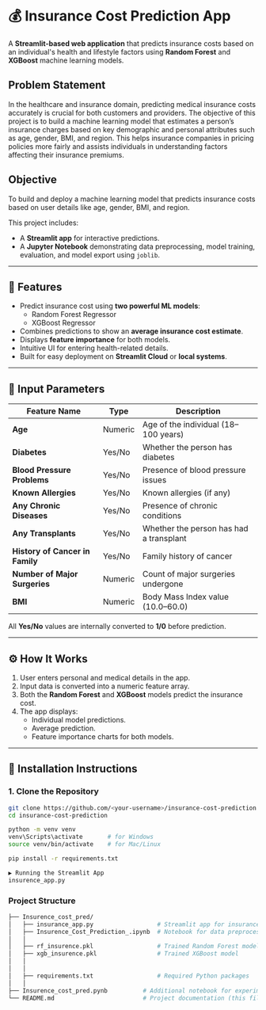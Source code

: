 # 💰 Insurance Cost Prediction App

A **Streamlit-based web application** that predicts insurance costs based on an individual's health and lifestyle factors using **Random Forest** and **XGBoost** machine learning models.

## Problem Statement
In the healthcare and insurance domain, predicting medical insurance costs accurately is crucial for both customers and providers. The objective of this project is to build a machine learning model that estimates a person’s insurance charges based on key demographic and personal attributes such as age, gender, BMI, and region.
This helps insurance companies in pricing policies more fairly and assists individuals in understanding factors affecting their insurance premiums.

## Objective
To build and deploy a machine learning model that predicts insurance costs based on user details like age, gender, BMI, and region.

This project includes:
- A **Streamlit app** for interactive predictions.
- A **Jupyter Notebook** demonstrating data preprocessing, model training, evaluation, and model export using `joblib`.

---

## 🚀 Features

- Predict insurance cost using **two powerful ML models**:
  - Random Forest Regressor
  - XGBoost Regressor
- Combines predictions to show an **average insurance cost estimate**.
- Displays **feature importance** for both models.
- Intuitive UI for entering health-related details.
- Built for easy deployment on **Streamlit Cloud** or **local systems**.

---

## 🧾 Input Parameters

| Feature Name | Type | Description |
|---------------|-------|-------------|
| **Age** | Numeric | Age of the individual (18–100 years) |
| **Diabetes** | Yes/No | Whether the person has diabetes |
| **Blood Pressure Problems** | Yes/No | Presence of blood pressure issues |
| **Known Allergies** | Yes/No | Known allergies (if any) |
| **Any Chronic Diseases** | Yes/No | Presence of chronic conditions |
| **Any Transplants** | Yes/No | Whether the person has had a transplant |
| **History of Cancer in Family** | Yes/No | Family history of cancer |
| **Number of Major Surgeries** | Numeric | Count of major surgeries undergone |
| **BMI** | Numeric | Body Mass Index value (10.0–60.0) |

All **Yes/No** values are internally converted to **1/0** before prediction.

---

## ⚙️ How It Works

1. User enters personal and medical details in the app.
2. Input data is converted into a numeric feature array.
3. Both the **Random Forest** and **XGBoost** models predict the insurance cost.
4. The app displays:
   - Individual model predictions.
   - Average prediction.
   - Feature importance charts for both models.

---

## 🧩 Installation Instructions

### 1. Clone the Repository
```bash
git clone https://github.com/<your-username>/insurance-cost-prediction.git
cd insurance-cost-prediction

python -m venv venv
venv\Scripts\activate       # for Windows
source venv/bin/activate    # for Mac/Linux

pip install -r requirements.txt

▶️ Running the Streamlit App
insurence_app.py
```
### Project Structure
```bash
├── Insurence_cost_pred/
│   ├── insurance_app.py                  # Streamlit app for insurance cost prediction
│   ├── Insurence_Cost_Prediction_.ipynb  # Notebook for data preprocessing, training & evaluation
│   │
│   ├── rf_insurence.pkl                  # Trained Random Forest model
│   ├── xgb_insurence.pkl                 # Trained XGBoost model
│   │
│   │
│   ├── requirements.txt                  # Required Python packages
│   │
├── Insurence_cost_pred.pynb          # Additional notebook for experimentation or improvements
└── README.md                         # Project documentation (this file)
```
